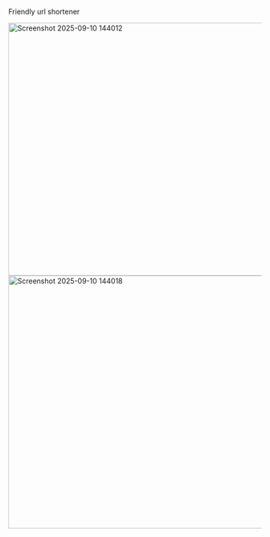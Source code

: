 Friendly url shortener

<img width="960" height="504" alt="Screenshot 2025-09-10 144012" src="https://github.com/user-attachments/assets/731dad6d-ce8e-442e-8012-dab3a06156cd" />
<img width="960" height="504" alt="Screenshot 2025-09-10 144018" src="https://github.com/user-attachments/assets/e9fbfddd-76d5-48c4-83c2-cd80c973f815" />

